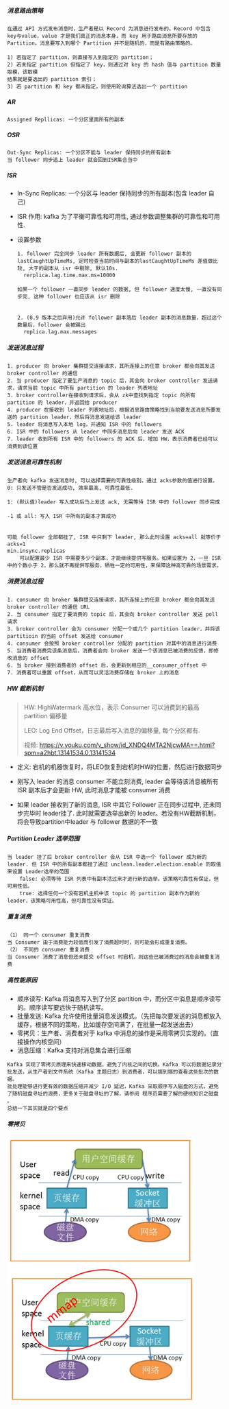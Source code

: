 ##### 消息路由策略

```
在通过 API 方式发布消息时，生产者是以 Record 为消息进行发布的。Record 中包含 key与value，value 才是我们真正的消息本身，而 key 用于路由消息所要存放的 Partition。消息要写入到哪个 Partition 并不是随机的，而是有路由策略的。

1) 若指定了 partition，则直接写入到指定的 partition；
2) 若未指定 partition 但指定了 key，则通过对 key 的 hash 值与 partition 数量取模，该取模
结果就是要选出的 partition 索引；
3) 若 partition 和 key 都未指定，则使用轮询算法选出一个 partition
```

##### AR

```
Assigned Repllicas: 一个分区里面所有的副本
```

##### OSR

```
Out-Sync Replicas: 一个分区不能与 leader 保持同步的所有副本
当 follower 同步追上 leader 就会回到ISR集合当中
```

##### ISR

- In-Sync Replicas:  一个分区与 leader 保持同步的所有副本(包含 leader 自己)

- ISR 作用: kafka 为了平衡可靠性和可用性, 通过参数调整集群的可靠性和可用性. 

- 设置参数

  ```
  1. follower 完全同步 leader 所有数据后, 会更新 follower 副本的 lastCaughtUpTimeMs, 定时检查当前时间与副本的lastCaughtUpTimeMs 差值做比较, 大于的副本从 isr 中剔除, 默认10s.
  	rerplica.lag.time.max.ms=10000
  
  如果一个 follower 一直同步 leader 的数据, 但 follower 速度太慢, 一直没有同步完, 这种 follower 也应该从 isr 删除
  
  
  2. (0.9 版本之后弃用)允许 follower 副本落后 leader 副本的消息数量，超过这个数量后，follower 会被踢出
  	replica.lag.max.messages
  ```


##### 发送消息过程

```
1. producer 向 broker 集群提交连接请求，其所连接上的任意 broker 都会向其发送 broker controller 的通信
2. 当 producer 指定了要生产消息的 topic 后，其会向 broker controller 发送请求，请求当前 topic 中所有 partition 的 leader 列表地址
3. broker controller在接收到请求后，会从 zk中查找到指定 topic 的所有 partition 的 leader，并返回给 producer
4. producer 在接收到 leader 列表地址后，根据消息路由策略找到当前要发送消息所要发送的 partition leader，然后将消息发送给该 leader
5. leader 将消息写入本地 log，并通知 ISR 中的 followers
6. ISR 中的 followers 从 leader 中同步消息后向 leader 发送 ACK
7. leader 收到所有 ISR 中的 followers 的 ACK 后，增加 HW，表示消费者已经可以消费到该位置
```

##### 发送消息可靠性机制

```
生产者向 kafka 发送消息时, 可以选择需要的可靠性级别。通过 acks参数的值进行设置。
0: 只发送不管是否发送成功, 效率最高, 可靠性最低.

1: (默认值)leader 写入成功后马上发送 ack, 无需等待 ISR 中的 follower 同步完成

-1 或 all: 写入 ISR 中所有的副本才算成功


可能 follower 全部都挂了, ISR 中只剩下 leader, 那么此时设置 acks=all 就等价于 acks=1 
min.insync.replicas
	可以配置最少 ISR 中需要多少个副本，才能继续提供写服务。如果设置为 2，一旦 ISR 中的个数小于 2，那么就不再提供写服务，牺牲一定的可用性，来保障这种高可靠的场景需求。
```

##### 消费消息过程

```
1. consumer 向 broker 集群提交连接请求，其所连接上的任意 broker 都会向其发送 broker controller 的通信 URL
2. 当 consumer 指定了要消费的 topic 后，其会向 broker controller 发送 poll 请求
3. broker controller 会为 consumer 分配一个或几个 partition leader，并将该 partitioin 的当前 offset 发送给 consumer
4. consumer 会按照 broker controller 分配的 partition 对其中的消息进行消费
5. 当消费者消费完该条消息后，消费者会向 broker 发送一个该消息已被消费的反馈，即修改消息的 offset
6. 当 broker 接到消费者的 offset 后，会更新到相应的__consumer_offset 中
7. 消费者可以重置 offset，从而可以灵活消费存储在 broker 上的消息
```

##### HW 截断机制

> HW: HighWatermark 高水位，表示 Consumer 可以消费到的最高 partition 偏移量
>
> LEO: Log End Offset，日志最后写入消息的偏移量, 每个分区都有.
>
> 视频: https://v.youku.com/v_show/id_XNDQ4MTA2NjcwMA==.html?spm=a2hbt.13141534.0.13141534

- 定义: 宕机的机器恢复时，将LEO恢复到宕机时HW的位置，然后进行数据同步

- 刚写入 leader 的消息 consumer 不能立刻消费, leader 会等待该消息被所有 ISR 副本后才会更新 HW, 此时消息才能被 consumer 消费
- 如果 leader 接收到了新的消息, ISR 中其它 Follower 正在同步过程中, 还未同步完毕时 leader挂了. 此时就需要选举出新的 leader。若没有HW截断机制，将会导致partition中leader 与 follower 数据的不一致

##### Partition Leader 选举范围

```
当 leader 挂了后 broker controller 会从 ISR 中选一个 follower 成为新的 leader. 但 ISR 中的所有副本都挂了通过 unclean.leader.election.enable 的取值来设置 Leader选举的范围
	false: 必须等待 ISR 列表中有副本活过来才进行新的选举。该策略可靠性有保证，但可用性低。
	true: 选择任何一个没有宕机主机中该 topic 的 partition 副本作为新的 leader，该策略可用性高，但可靠性没有保证。
```

##### 重复消费

```
（1） 同一个 consumer 重复消费
当 Consumer 由于消费能力较低而引发了消费超时时，则可能会形成重复消费。
（2） 不同的 consumer 重复消费
当 Consumer 消费了消息但还未提交 offset 时宕机，则这些已被消费过的消息会被重复消费
```

##### 高性能原因

- 顺序读写: Kafka 将消息写入到了分区 partition 中，而分区中消息是顺序读写的。顺序读写要远快于随机读写。
- 批量发送: Kafka 允许使用批量消息发送模式。（先把每次要发送的消息都放入缓存，根据不同的策略，比如缓存空间满了，在批量一起发送出去）
- 零拷贝：生产者、消费者对于 kafka 中消息的操作是采用零拷贝实现的。（直接操作内核空间）
- 消息压缩：Kafka 支持对消息集合进行压缩

```
Kafka 实现了零拷贝原理来快速移动数据，避免了内核之间的切换。Kafka 可以将数据记录分批发送，从生产者到文件系统（Kafka 主题日志）到消费者，可以端到端的查看这些批次的数据。
批处理能够进行更有效的数据压缩并减少 I/O 延迟，Kafka 采取顺序写入磁盘的方式，避免了随机磁盘寻址的浪费，更多关于磁盘寻址的了解，请参阅 程序员需要了解的硬核知识之磁盘 。
总结一下其实就是四个要点
```

##### 零拷贝

<img src=".\image\零拷贝1.png" alt="零拷贝1" style="zoom:80%;" />

<img src=".\image\零拷贝2.png" alt="零拷贝2" style="zoom:80%;" />


